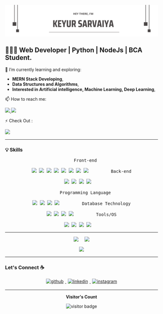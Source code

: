 ![Welcome Banner](https://github.com/keyur-sarvaiya/keyur-sarvaiya/blob/main/images/profile.PNG)

## 👨🏻‍💻 **Web Developer | Python | NodeJs | BCA Student**.


🔬 I’m currently learning and exploring:
- **MERN Stack Developing**,
- **Data Structures and Algorithms**,
- **Interested in Artificial intelligence, Machine Learning, Deep Learning**,

📫 How to reach me:
<p>
  <a href="https://mail.google.com/mail/?view=cm&fs=1&to=siddharthsarvaiya56@gmail.com" target="_blank">
    <img src="https://img.shields.io/badge/Email-D14836?style=for-the-badge"/>
  </a>
  <a href="https://www.linkedin.com/in/siddharth-sarvaiya/" target="_blank">
   <img src="https://img.shields.io/badge/linkedin-0A66C2?style=for-the-badge" />
  </a>
</p>

⚡ Check Out :
<br>
<p>
   <a href="https://leetcode.com/u/siddharth756/" target="_blank">
        <img src="https://img.shields.io/badge/LeetCode-orange?style=for-the-badge&logo=leetcode&logoColor=white"/>
   </a>
</p>

---

### 💡 Skills
<p align="center">
  <kbd style="margin: 10px;padding: 5px 15px;">
    <kbd>Front-end</kbd>
    <br>
    <br>
    <img width="30px" src="https://cdn.jsdelivr.net/gh/devicons/devicon/icons/html5/html5-original.svg" /> 
    <img width="30px" src="https://cdn.jsdelivr.net/gh/devicons/devicon/icons/css3/css3-plain.svg" /> 
    <img width="30px" src="https://cdn.jsdelivr.net/gh/devicons/devicon/icons/javascript/javascript-original.svg" />
    <img width="30px" src="https://cdn.jsdelivr.net/gh/devicons/devicon/icons/bootstrap/bootstrap-original.svg" />
    <img src="https://cdn.jsdelivr.net/gh/devicons/devicon@latest/icons/tailwindcss/tailwindcss-original.svg" width="30px"/>
    <img width="30px" src="https://cdn.jsdelivr.net/gh/devicons/devicon/icons/react/react-original.svg" />
    <img width="30px" src="https://cdn.jsdelivr.net/gh/devicons/devicon/icons/redux/redux-original.svg" />
    <img src="https://cdn.jsdelivr.net/gh/devicons/devicon@latest/icons/nextjs/nextjs-original.svg" width="30px"/>
  </kbd>
	&nbsp;
	&nbsp;
  <kbd style="margin: 10px;padding: 5px 15px;">
    <kbd>Back-end</kbd>
    <br>
    <br>
    <img width="30px" src="https://cdn.jsdelivr.net/gh/devicons/devicon/icons/nodejs/nodejs-original.svg" />
    <img width="30px" src="https://cdn.jsdelivr.net/gh/devicons/devicon/icons/express/express-original.svg" />
    <img width="30px" src="https://cdn.jsdelivr.net/gh/devicons/devicon/icons/django/django-plain.svg" />
    <img width="30px" src="https://cdn.jsdelivr.net/gh/devicons/devicon/icons/djangorest/djangorest-original-wordmark.svg" />
  </kbd>
   <br>
   <br>
  <kbd style="margin: 10px;padding: 5px 15px;">
    <kbd>Programming Language</kbd>
    <br>
    <br>
    <img width="30px" src="https://cdn.jsdelivr.net/gh/devicons/devicon/icons/c/c-plain.svg" />
    <img width="30px" src="https://cdn.jsdelivr.net/gh/devicons/devicon/icons/cplusplus/cplusplus-original.svg" />
    <img width="30px" src="https://cdn.jsdelivr.net/gh/devicons/devicon/icons/python/python-original.svg" />
    <img width="30px" src="https://cdn.jsdelivr.net/gh/devicons/devicon/icons/java/java-original.svg" />
  </kbd>
	&nbsp;
	&nbsp;
  <kbd style="margin: 10px;padding: 5px 15px;">
    <kbd>Database Technology</kbd>
    <br>
    <br>
    <img width="30px" src="https://cdn.jsdelivr.net/gh/devicons/devicon/icons/mongodb/mongodb-original.svg" />
    <img width="30px" src="https://cdn.jsdelivr.net/gh/devicons/devicon/icons/mysql/mysql-original.svg" />
    <img width="30px" src="https://cdn.jsdelivr.net/gh/devicons/devicon/icons/postgresql/postgresql-original.svg" />
    <img width="30px" src="https://cdn.jsdelivr.net/gh/devicons/devicon/icons/sqlite/sqlite-original.svg" />
  </kbd>
	&nbsp;
	&nbsp;
  <kbd style="margin: 10px;padding: 5px 15px;">
    <kbd>Tools/OS</kbd>
    <br>
    <br>
    <img width="30px" src="https://cdn.jsdelivr.net/gh/devicons/devicon/icons/vscode/vscode-original.svg" />
    <img width="30px" src="https://cdn.jsdelivr.net/gh/devicons/devicon/icons/github/github-original.svg" />
    <img width="30px" src="https://cdn.jsdelivr.net/gh/devicons/devicon/icons/git/git-original.svg" />
    <img width="30px" src="https://cdn.jsdelivr.net/gh/devicons/devicon/icons/windows8/windows8-original.svg" />
  </kbd>
</p>


---
<p align="center">
<img src="https://github-readme-stats.vercel.app/api/top-langs/?username=siddharth756&layout=compact&hide=TSQL&theme=chartreuse-dark">
&nbsp;
&nbsp;
<img src="https://github-readme-stats.vercel.app/api?username=siddharth756&count_private=true&show_icons=true&&theme=chartreuse-dark&include_all_commits=true" width="400">
</p>
<p align="center" ><img src="https://github-readme-streak-stats.herokuapp.com?user=siddharth756&theme=chartreuse-dark"></p>

---


### Let's Connect :coffee:

<p align="center">
	<a href="https://github.com/siddharth756/" target="_self">
		<img alt="github" width="10%" style="padding:5px" src="https://img.icons8.com/clouds/100/000000/github.png"/>
	</a>
	<a href="https://www.linkedin.com/in/siddharth-sarvaiya/" target="_blank">
		<img alt="linkedin" width="10%" style="padding:5px" src="https://img.icons8.com/clouds/100/000000/linkedin.png"/>
	</a>
	<a href="https://www.instagram.com/siddharth56_s/" target="_blank">
		<img alt="instagram" width="10%" style="padding:5px" src="https://img.icons8.com/clouds/100/000000/instagram.png"/>
	</a>
</p>

---

<p align="center"><b>Visitor's Count</b></p>
<p align="center"><img src="https://profile-counter.glitch.me/siddharth756/count.svg" alt="visitor badge"/></p>
